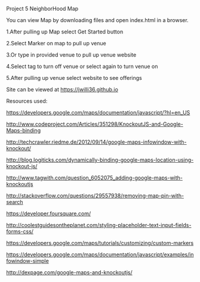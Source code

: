 Project 5 NeighborHood Map


You can view Map by downloading files and open index.html in a browser.



1.After pulling up Map select Get Started button


2.Select Marker on map to pull up venue


3.Or type in provided venue to pull up venue website


4.Select tag to turn off venue or select again to turn venue on


5.After pulling up venue select website to see offerings 




Site can be viewed at  https://jwilli36.github.io




Resources used:




https://developers.google.com/maps/documentation/javascript/?hl=en_US

http://www.codeproject.com/Articles/351298/KnockoutJS-and-Google-Maps-binding

http://techcrawler.riedme.de/2012/09/14/google-maps-infowindow-with-knockout/

http://blog.logiticks.com/dynamically-binding-google-maps-location-using-knockout-js/

http://www.tagwith.com/question_6052075_adding-google-maps-with-knockoutjs

http://stackoverflow.com/questions/29557938/removing-map-pin-with-search

https://developer.foursquare.com/

http://coolestguidesontheplanet.com/styling-placeholder-text-input-fields-forms-css/

https://developers.google.com/maps/tutorials/customizing/custom-markers

https://developers.google.com/maps/documentation/javascript/examples/infowindow-simple

http://dexpage.com/google-maps-and-knockoutjs/





